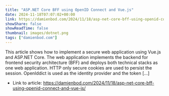 ```yaml
---
title: "ASP.NET Core BFF using OpenID Connect and Vue.js"
date: 2024-11-18T07:07:02+00:00
link: https://damienbod.com/2024/11/18/asp-net-core-bff-using-openid-connect-and-vue-js/
showShare: false
showReadTime: false
thumbnail: images/dotnet.png
tags: ["damienbod.com"]
---
```

This article shows how to implement a secure web application using Vue.js and ASP.NET Core. The web application implements the backend for frontend security architecture (BFF) and deploys both technical stacks as one web application. HTTP only secure cookies are used to persist the session. OpenIddict is used as the identity provider and the token […]

- Link to article: https://damienbod.com/2024/11/18/asp-net-core-bff-using-openid-connect-and-vue-js/